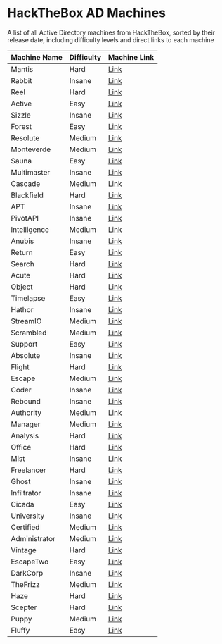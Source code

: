# HackTheBox AD Machines
A list of all Active Directory machines from HackTheBox, sorted by their release date, including difficulty levels and direct links to each machine

| Machine Name   | Difficulty | Machine Link                                    |
|----------------|------------|-------------------------------------------------|
| Mantis         | Hard       | [Link](https://app.hackthebox.com/machines/98)  |
| Rabbit         | Insane     | [Link](https://app.hackthebox.com/machines/133) |
| Reel           | Hard       | [Link](https://app.hackthebox.com/machines/143) |
| Active         | Easy       | [Link](https://app.hackthebox.com/machines/148) |
| Sizzle         | Insane     | [Link](https://app.hackthebox.com/machines/169) |
| Forest         | Easy       | [Link](https://app.hackthebox.com/machines/212) |
| Resolute       | Medium     | [Link](https://app.hackthebox.com/machines/220) |
| Monteverde     | Medium     | [Link](https://app.hackthebox.com/machines/223) |
| Sauna          | Easy       | [Link](https://app.hackthebox.com/machines/229) |
| Multimaster    | Insane     | [Link](https://app.hackthebox.com/machines/232) |
| Cascade        | Medium     | [Link](https://app.hackthebox.com/machines/235) |
| Blackfield     | Hard       | [Link](https://app.hackthebox.com/machines/255) |
| APT            | Insane     | [Link](https://app.hackthebox.com/machines/296) |
| PivotAPI       | Insane     | [Link](https://app.hackthebox.com/machines/345) |
| Intelligence   | Medium     | [Link](https://app.hackthebox.com/machines/357) |
| Anubis         | Insane     | [Link](https://app.hackthebox.com/machines/371) |
| Return         | Easy       | [Link](https://app.hackthebox.com/machines/401) |
| Search         | Hard       | [Link](https://app.hackthebox.com/machines/422) |
| Acute          | Hard       | [Link](https://app.hackthebox.com/machines/438) |
| Object         | Hard       | [Link](https://app.hackthebox.com/machines/447) |
| Timelapse      | Easy       | [Link](https://app.hackthebox.com/machines/452) |
| Hathor         | Insane     | [Link](https://app.hackthebox.com/machines/459) |
| StreamIO       | Medium     | [Link](https://app.hackthebox.com/machines/474) |
| Scrambled      | Medium     | [Link](https://app.hackthebox.com/machines/476) |
| Support        | Easy       | [Link](https://app.hackthebox.com/machines/484) |
| Absolute       | Insane     | [Link](https://app.hackthebox.com/machines/498) |
| Flight         | Hard       | [Link](https://app.hackthebox.com/machines/510) |
| Escape         | Medium     | [Link](https://app.hackthebox.com/machines/531) |
| Coder          | Insane     | [Link](https://app.hackthebox.com/machines/536) |
| Rebound        | Insane     | [Link](https://app.hackthebox.com/machines/560) |
| Authority      | Medium     | [Link](https://app.hackthebox.com/machines/553) |
| Manager        | Medium     | [Link](https://app.hackthebox.com/machines/572) |
| Analysis       | Hard       | [Link](https://app.hackthebox.com/machines/584) |
| Office         | Hard       | [Link](https://app.hackthebox.com/machines/588) |
| Mist           | Insane     | [Link](https://app.hackthebox.com/machines/595) |
| Freelancer     | Hard       | [Link](https://app.hackthebox.com/machines/604) |
| Ghost          | Insane     | [Link](https://app.hackthebox.com/machines/616) |
| Infiltrator    | Insane     | [Link](https://app.hackthebox.com/machines/623) |
| Cicada         | Easy       | [Link](https://app.hackthebox.com/machines/627) |
| University     | Insane     | [Link](https://app.hackthebox.com/machines/632) |
| Certified      | Medium     | [Link](https://app.hackthebox.com/machines/633) |
| Administrator  | Medium     | [Link](https://app.hackthebox.com/machines/634) |
| Vintage        | Hard       | [Link](https://app.hackthebox.com/machines/637) |
| EscapeTwo      | Easy       | [Link](https://app.hackthebox.com/machines/642) |
| DarkCorp       | Insane     | [Link](https://app.hackthebox.com/machines/647) |
| TheFrizz       | Medium     | [Link](https://app.hackthebox.com/machines/652) |
| Haze           | Hard       | [Link](https://app.hackthebox.com/machines/654) |
| Scepter        | Hard       | [Link](https://app.hackthebox.com/machines/657) |
| Puppy          | Medium     | [Link](https://app.hackthebox.com/machines/661) |
| Fluffy         | Easy        | [Link](https://app.hackthebox.com/machines/662) |
